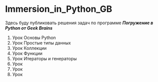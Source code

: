 # Immersion_in_Python_GB
Здесь буду публиковать решения задач по программе ***Погружение в Python от Geek Brains***


1. Урок Основы Python
2. Урок Простые типы данных
3. Урок Коллекции
4. Урок Функции
5. Урок Итераторы и генераторы
6. Урок
7. Урок
8. Урок

